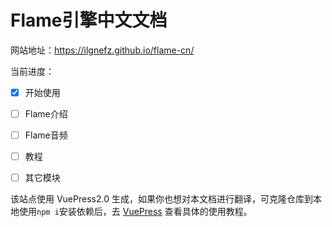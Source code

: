 # Flame引擎中文文档

网站地址：https://ilgnefz.github.io/flame-cn/

当前进度：

- [x] 开始使用

- [ ] Flame介绍 
- [ ] Flame音频
- [ ] 教程
- [ ] 其它模块

该站点使用 VuePress2.0 生成，如果你也想对本文档进行翻译，可克隆仓库到本地使用`npm i`安装依赖后，去 [VuePress](https://v2.vuepress.vuejs.org/zh/) 查看具体的使用教程。

